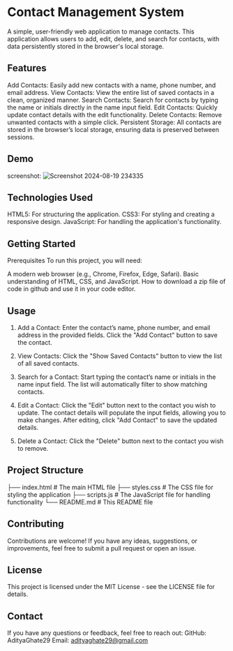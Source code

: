 # Contact Management System
A simple, user-friendly web application to manage contacts. This application allows users to add, edit, delete, and search for contacts, with data persistently stored in the browser's local storage.

## Features
Add Contacts: Easily add new contacts with a name, phone number, and email address.
View Contacts: View the entire list of saved contacts in a clean, organized manner.
Search Contacts: Search for contacts by typing the name or initials directly in the name input field.
Edit Contacts: Quickly update contact details with the edit functionality.
Delete Contacts: Remove unwanted contacts with a simple click.
Persistent Storage: All contacts are stored in the browser’s local storage, ensuring data is preserved between sessions.

## Demo
screenshot: ![Screenshot 2024-08-19 234335](https://github.com/user-attachments/assets/ac7ac3d7-ef41-4656-bca3-edecd0ffa995)

## Technologies Used
HTML5: For structuring the application.
CSS3: For styling and creating a responsive design.
JavaScript: For handling the application's functionality.

## Getting Started
Prerequisites
To run this project, you will need:

A modern web browser (e.g., Chrome, Firefox, Edge, Safari).
Basic understanding of HTML, CSS, and JavaScript.
How to download a zip file of code in github and use it in your code editor.

## Usage
1. Add a Contact:
Enter the contact’s name, phone number, and email address in the provided fields.
Click the "Add Contact" button to save the contact.

2. View Contacts:
Click the "Show Saved Contacts" button to view the list of all saved contacts.

3. Search for a Contact:
Start typing the contact’s name or initials in the name input field. The list will automatically filter to show matching contacts.

4. Edit a Contact:
Click the "Edit" button next to the contact you wish to update. The contact details will populate the input fields, allowing you to make changes.
After editing, click "Add Contact" to save the updated details.

5. Delete a Contact:
Click the "Delete" button next to the contact you wish to remove.

## Project Structure
├── index.html        # The main HTML file
├── styles.css        # The CSS file for styling the application
├── scripts.js        # The JavaScript file for handling functionality
└── README.md         # This README file

## Contributing
Contributions are welcome! If you have any ideas, suggestions, or improvements, feel free to submit a pull request or open an issue.

## License
This project is licensed under the MIT License - see the LICENSE file for details.

## Contact
If you have any questions or feedback, feel free to reach out:
GitHub: AdityaGhate29
Email: adityaghate29@gmail.com
